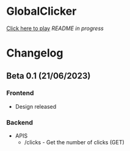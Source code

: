# GlobalClicker
[Click here to play](https://gc.galvindev.me.uk)
*README in progress*

# Changelog
## Beta 0.1 (21/06/2023)
### Frontend
- Design released
### Backend
- APIS
  - /clicks - Get the number of clicks (GET)